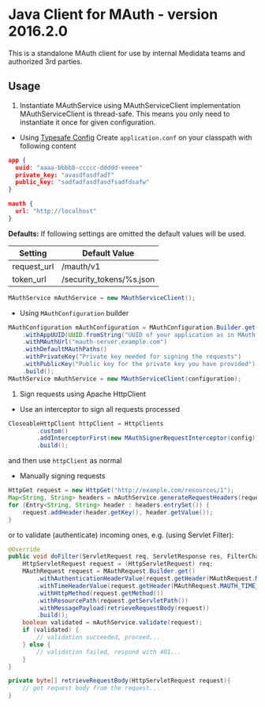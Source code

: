 # Java Client for MAuth - version 2016.2.0

This is a standalone MAuth client for use by internal Medidata teams and authorized 3rd parties.

## Usage

1. Instantiate MAuthService using MAuthServiceClient implementation
MAuthServiceClient is thread-safe. This means you only need to instantiate it once for given configuration.
  * Using [Typesafe Config](https://github.com/typesafehub/config)
  Create `application.conf` on your classpath with following content
```json
app {
  uuid: "aaaa-bbbbb-ccccc-ddddd-eeeee"
  private_key: "avasdfasdfadf"
  public_key: "sadfadfasdfasdfsadfdsafw"
}

mauth {
  url: "http://localhost"
}
```

**Defaults:**
If following settings are omitted the default values will be used.

| Setting     | Default Value |
| ----------- | ------------- |
| request_url | /mauth/v1     |
| token_url   | /security_tokens/%s.json  |
        
```java
MAuthService mAuthService = new MAuthServiceClient();
```
        
  * Using `MAuthConfiguration` builder
```java
MAuthConfiguration mAuthConfiguration = MAuthConfiguration.Builder.get()
    .withAppUUID(UUID.fromString("UUID of your application as in MAuth registry"))
    .withMAuthUrl("mauth-server.example.com")
    .withDefaultMAuthPaths()
    .withPrivateKey("Private key needed for signing the requests")
    .withPublicKey("Public key for the private key you have provided")
    .build();
MAuthService mAuthService = new MAuthServiceClient(configuration);
```
1. Sign requests using Apache HttpClient
  * Use an interceptor to sign all requests processed
```java
CloseableHttpClient httpClient = HttpClients
        .custom()
        .addInterceptorFirst(new MAuthSignerRequestInterceptor(config))
        .build();
```
and then use `httpClient` as normal
  * Manually signing requests
```java
HttpGet request = new HttpGet("http://example.com/resources/1");
Map<String, String> headers = mAuthService.generateRequestHeaders(request.getMethod(), "/resources/1", null);
for (Entry<String, String> header : headers.entrySet()) {
    request.addHeader(header.getKey(), header.getValue());
}
```
or to validate (authenticate) incoming ones, e.g. (using Servlet Filter):
```java
@Override
public void doFilter(ServletRequest req, ServletResponse res, FilterChain chain) throws IOException, ServletException {
    HttpServletRequest request = (HttpServletRequest) req;
    MAuthRequest request = MAuthRequest.Builder.get()
        .withAuthenticationHeaderValue(request.getHeader(MAuthRequest.MAUTH_AUTHENTICATION_HEADER_NAME))
        .withTimeHeaderValue(request.getHeader(MAuthRequest.MAUTH_TIME_HEADER_NAME))
        .withHttpMethod(request.getMethod())
        .withResourcePath(request.getServletPath())
        .withMessagePayload(retrieveRequestBody(request))
        .build();
    boolean validated = mAuthService.validate(request);
    if (validated) {
        // validation succeeded, proceed...
    } else {
        // validation failed, respond with 401...
    }
}

private byte[] retrieveRequestBody(HttpServletRequest request){
    // get request body from the request...
}
```
